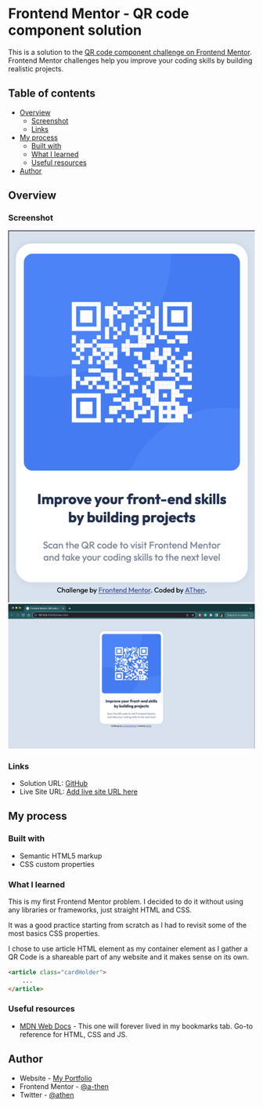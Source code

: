 # Frontend Mentor - QR code component solution

This is a solution to the [QR code component challenge on Frontend Mentor](https://www.frontendmentor.io/challenges/qr-code-component-iux_sIO_H). Frontend Mentor challenges help you improve your coding skills by building realistic projects. 

## Table of contents

- [Overview](#overview)
  - [Screenshot](#screenshot)
  - [Links](#links)
- [My process](#my-process)
  - [Built with](#built-with)
  - [What I learned](#what-i-learned)
  - [Useful resources](#useful-resources)
- [Author](#author)

## Overview

### Screenshot

![Mobile view](images/mobile.png)
![Desktop view](images/desktop.png)

### Links

- Solution URL: [GitHub](https://github.com/a-then/frontend-mentor-solutions.git)
- Live Site URL: [Add live site URL here](https://your-live-site-url.com)

## My process

### Built with

- Semantic HTML5 markup
- CSS custom properties

### What I learned

This is my first Frontend Mentor problem. I decided to do it without using any libraries or frameworks, just straight HTML and CSS. 

It was a good practice starting from scratch as I had to revisit some of the most basics CSS properties.

I chose to use article HTML element as my container element as I gather a QR Code is a shareable part of any website and it makes sense on its own.

```html
<article class="cardHolder">
    ...
</article>
```

### Useful resources

- [MDN Web Docs](https://developer.mozilla.org/en-US/) - This one will forever lived in my bookmarks tab. Go-to reference for HTML, CSS and JS.

## Author

- Website - [My Portfolio](https://a-then.github.io/AThenPortfolio-2023/)
- Frontend Mentor - [@a-then](https://www.frontendmentor.io/profile/a-then)
- Twitter - [@athen](https://twitter.com/AThen)